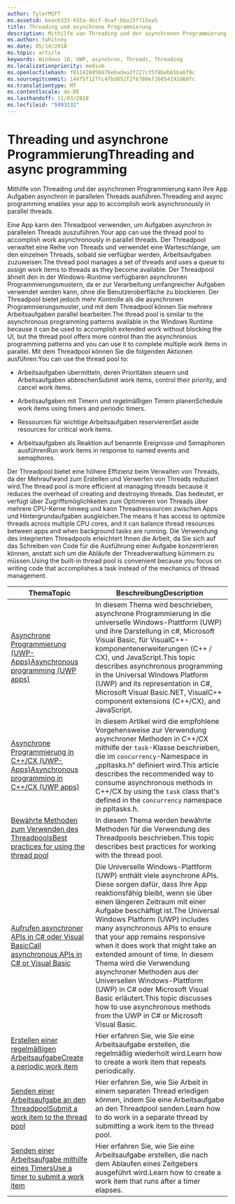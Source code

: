 ```yaml
---
author: TylerMSFT
ms.assetid: beac6333-655a-4bcf-9caf-bba15f715ea5
title: Threading und asynchrone Programmierung
description: Mithilfe von Threading und der asynchronen Programmierung kann Ihre App Aufgaben asynchron in parallelen Threads ausführen.
ms.author: twhitney
ms.date: 05/14/2018
ms.topic: article
keywords: Windows 10, UWP, asynchron, Threads, Threading
ms.localizationpriority: medium
ms.openlocfilehash: f01142695b676ebadea2f227cf5f8beb65ba6f9c
ms.sourcegitcommit: 144f5f127fc4fbd852f2f6780ef26054192d68fc
ms.translationtype: MT
ms.contentlocale: de-DE
ms.lasthandoff: 11/03/2018
ms.locfileid: "5993132"
---
```

# <a name="threading-and-async-programming"></a><span data-ttu-id="f5eb3-104">Threading und asynchrone Programmierung</span><span class="sxs-lookup"><span data-stu-id="f5eb3-104">Threading and async programming</span></span>
<span data-ttu-id="f5eb3-105">Mithilfe von Threading und der asynchronen Programmierung kann Ihre App Aufgaben asynchron in parallelen Threads ausführen.</span><span class="sxs-lookup"><span data-stu-id="f5eb3-105">Threading and async programming enables your app to accomplish work asynchronously in parallel threads.</span></span>

<span data-ttu-id="f5eb3-106">Eine App kann den Threadpool verwenden, um Aufgaben asynchron in parallelen Threads auszuführen.</span><span class="sxs-lookup"><span data-stu-id="f5eb3-106">Your app can use the thread pool to accomplish work asynchronously in parallel threads.</span></span> <span data-ttu-id="f5eb3-107">Der Threadpool verwaltet eine Reihe von Threads und verwendet eine Warteschlange, um den einzelnen Threads, sobald sie verfügbar werden, Arbeitsaufgaben zuzuweisen.</span><span class="sxs-lookup"><span data-stu-id="f5eb3-107">The thread pool manages a set of threads and uses a queue to assign work items to threads as they become available.</span></span> <span data-ttu-id="f5eb3-108">Der Threadpool ähnelt den in der Windows-Runtime verfügbaren asynchronen Programmierungsmustern, da er zur Verarbeitung umfangreicher Aufgaben verwendet werden kann, ohne die Benutzeroberfläche zu blockieren. Der Threadpool bietet jedoch mehr Kontrolle als die asynchronen Programmierungsmuster, und mit dem Threadpool können Sie mehrere Arbeitsaufgaben parallel bearbeiten.</span><span class="sxs-lookup"><span data-stu-id="f5eb3-108">The thread pool is similar to the asynchronous programming patterns available in the Windows Runtime because it can be used to accomplish extended work without blocking the UI, but the thread pool offers more control than the asynchronous programming patterns and you can use it to complete multiple work items in parallel.</span></span> <span data-ttu-id="f5eb3-109">Mit dem Threadpool können Sie die folgenden Aktionen ausführen:</span><span class="sxs-lookup"><span data-stu-id="f5eb3-109">You can use the thread pool to:</span></span>

-   <span data-ttu-id="f5eb3-110">Arbeitsaufgaben übermitteln, deren Prioritäten steuern und Arbeitsaufgaben abbrechen</span><span class="sxs-lookup"><span data-stu-id="f5eb3-110">Submit work items, control their priority, and cancel work items.</span></span>

-   <span data-ttu-id="f5eb3-111">Arbeitsaufgaben mit Timern und regelmäßigen Timern planen</span><span class="sxs-lookup"><span data-stu-id="f5eb3-111">Schedule work items using timers and periodic timers.</span></span>

-   <span data-ttu-id="f5eb3-112">Ressourcen für wichtige Arbeitsaufgaben reservieren</span><span class="sxs-lookup"><span data-stu-id="f5eb3-112">Set aside resources for critical work items.</span></span>

-   <span data-ttu-id="f5eb3-113">Arbeitsaufgaben als Reaktion auf benannte Ereignisse und Semaphoren ausführen</span><span class="sxs-lookup"><span data-stu-id="f5eb3-113">Run work items in response to named events and semaphores.</span></span>

<span data-ttu-id="f5eb3-114">Der Threadpool bietet eine höhere Effizienz beim Verwalten von Threads, da der Mehraufwand zum Erstellen und Verwerfen von Threads reduziert wird.</span><span class="sxs-lookup"><span data-stu-id="f5eb3-114">The thread pool is more efficient at managing threads because it reduces the overhead of creating and destroying threads.</span></span> <span data-ttu-id="f5eb3-115">Das bedeutet, er verfügt über Zugriffsmöglichkeiten zum Optimieren von Threads über mehrere CPU-Kerne hinweg und kann Threadressourcen zwischen Apps und Hintergrundaufgaben ausgleichen.</span><span class="sxs-lookup"><span data-stu-id="f5eb3-115">The means it has access to optimize threads across multiple CPU cores, and it can balance thread resources between apps and when background tasks are running.</span></span> <span data-ttu-id="f5eb3-116">Die Verwendung des integrierten Threadpools erleichtert Ihnen die Arbeit, da Sie sich auf das Schreiben von Code für die Ausführung einer Aufgabe konzentrieren können, anstatt sich um die Abläufe der Threadverwaltung kümmern zu müssen.</span><span class="sxs-lookup"><span data-stu-id="f5eb3-116">Using the built-in thread pool is convenient because you focus on writing code that accomplishes a task instead of the mechanics of thread management.</span></span>

| <span data-ttu-id="f5eb3-117">Thema</span><span class="sxs-lookup"><span data-stu-id="f5eb3-117">Topic</span></span>                                                                                                          | <span data-ttu-id="f5eb3-118">Beschreibung</span><span class="sxs-lookup"><span data-stu-id="f5eb3-118">Description</span></span>                         |
|----------------------------------------------------------------------------------------------------------------|-------------------------------------|
| [<span data-ttu-id="f5eb3-119">Asynchrone Programmierung (UWP-Apps)</span><span class="sxs-lookup"><span data-stu-id="f5eb3-119">Asynchronous programming (UWP apps)</span></span>](asynchronous-programming-universal-windows-platform-apps.md)              | <span data-ttu-id="f5eb3-120">In diesem Thema wird beschrieben, asynchrone Programmierung in die universelle Windows-Plattform (UWP) und ihre Darstellung in c#, Microsoft Visual Basic, für VisualC++-komponentenerweiterungen (C++ / CX), und JavaScript.</span><span class="sxs-lookup"><span data-stu-id="f5eb3-120">This topic describes asynchronous programming in the Universal Windows Platform (UWP) and its representation in C#, Microsoft Visual Basic.NET, VisualC++ component extensions (C++/CX), and JavaScript.</span></span> |
| [<span data-ttu-id="f5eb3-121">Asynchrone Programmierung in C++/CX (UWP-Apps)</span><span class="sxs-lookup"><span data-stu-id="f5eb3-121">Asynchronous programming in C++/CX (UWP apps)</span></span>](asynchronous-programming-in-cpp-universal-windows-platform-apps.md)| <span data-ttu-id="f5eb3-122">In diesem Artikel wird die empfohlene Vorgehensweise zur Verwendung asynchroner Methoden in C++/CX mithilfe der <code>task</code>-Klasse beschrieben, die im <code>concurrency</code>-Namespace in „ppltasks.h“ definiert wird.</span><span class="sxs-lookup"><span data-stu-id="f5eb3-122">This article describes the recommended way to consume asynchronous methods in C++/CX by using the <code>task</code> class that's defined in the <code>concurrency</code> namespace in ppltasks.h.</span></span> |
| [<span data-ttu-id="f5eb3-123">Bewährte Methoden zum Verwenden des Threadpools</span><span class="sxs-lookup"><span data-stu-id="f5eb3-123">Best practices for using the thread pool</span></span>](best-practices-for-using-the-thread-pool.md)                         | <span data-ttu-id="f5eb3-124">In diesem Thema werden bewährte Methoden für die Verwendung des Threadpools beschrieben.</span><span class="sxs-lookup"><span data-stu-id="f5eb3-124">This topic describes best practices for working with the thread pool.</span></span> |
| [<span data-ttu-id="f5eb3-125">Aufrufen asynchroner APIs in C# oder Visual Basic</span><span class="sxs-lookup"><span data-stu-id="f5eb3-125">Call asynchronous APIs in C# or Visual Basic</span></span>](call-asynchronous-apis-in-csharp-or-visual-basic.md)             | <span data-ttu-id="f5eb3-126">Die Universelle Windows-Plattform (UWP) enthält viele asynchrone APIs. Diese sorgen dafür, dass Ihre App reaktionsfähig bleibt, wenn sie über einen längeren Zeitraum mit einer Aufgabe beschäftigt ist.</span><span class="sxs-lookup"><span data-stu-id="f5eb3-126">The Universal Windows Platform (UWP) includes many asynchronous APIs to ensure that your app remains responsive when it does work that might take an extended amount of time.</span></span> <span data-ttu-id="f5eb3-127">In diesem Thema wird die Verwendung asynchroner Methoden aus der Universellen Windows-Plattform (UWP) in C# oder Microsoft Visual Basic erläutert.</span><span class="sxs-lookup"><span data-stu-id="f5eb3-127">This topic discusses how to use asynchronous methods from the UWP in C# or Microsoft Visual Basic.</span></span> |
| [<span data-ttu-id="f5eb3-128">Erstellen einer regelmäßigen Arbeitsaufgabe</span><span class="sxs-lookup"><span data-stu-id="f5eb3-128">Create a periodic work item</span></span>](create-a-periodic-work-item.md)                                                   | <span data-ttu-id="f5eb3-129">Hier erfahren Sie, wie Sie eine Arbeitsaufgabe erstellen, die regelmäßig wiederholt wird.</span><span class="sxs-lookup"><span data-stu-id="f5eb3-129">Learn how to create a work item that repeats periodically.</span></span> |
| [<span data-ttu-id="f5eb3-130">Senden einer Arbeitsaufgabe an den Threadpool</span><span class="sxs-lookup"><span data-stu-id="f5eb3-130">Submit a work item to the thread pool</span></span>](submit-a-work-item-to-the-thread-pool.md)                               | <span data-ttu-id="f5eb3-131">Hier erfahren Sie, wie Sie Arbeit in einem separaten Thread erledigen können, indem Sie eine Arbeitsaufgabe an den Threadpool senden.</span><span class="sxs-lookup"><span data-stu-id="f5eb3-131">Learn how to do work in a separate thread by submitting a work item to the thread pool.</span></span> |
| [<span data-ttu-id="f5eb3-132">Senden einer Arbeitsaufgabe mithilfe eines Timers</span><span class="sxs-lookup"><span data-stu-id="f5eb3-132">Use a timer to submit a work item</span></span>](use-a-timer-to-submit-a-work-item.md)                                       | <span data-ttu-id="f5eb3-133">Hier erfahren Sie, wie Sie eine Arbeitsaufgabe erstellen, die nach dem Ablaufen eines Zeitgebers ausgeführt wird.</span><span class="sxs-lookup"><span data-stu-id="f5eb3-133">Learn how to create a work item that runs after a timer elapses.</span></span> |
